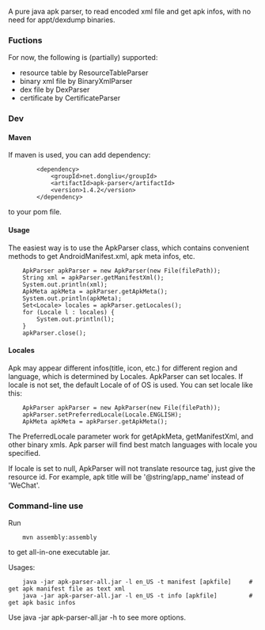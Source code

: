 A pure java apk parser, to read encoded xml file and get apk infos, with no need for appt/dexdump binaries.

### Fuctions
For now, the following is (partially) supported:
* resource table by ResourceTableParser
* binary xml file by BinaryXmlParser
* dex file by DexParser
* certificate by CertificateParser

### Dev

#### Maven
If maven is used, you can add dependency:
```
        <dependency>
            <groupId>net.dongliu</groupId>
            <artifactId>apk-parser</artifactId>
            <version>1.4.2</version>
        </dependency>
```
to your pom file.

#### Usage
The easiest way is to use the ApkParser class, which contains convenient methods to get AndroidManifest.xml, apk meta infos, etc.
```
    ApkParser apkParser = new ApkParser(new File(filePath));
    String xml = apkParser.getManifestXml();
    System.out.println(xml);
    ApkMeta apkMeta = apkParser.getApkMeta();
    System.out.println(apkMeta);
    Set<Locale> locales = apkParser.getLocales();
    for (Locale l : locales) {
        System.out.println(l);
    }
    apkParser.close();
```

#### Locales
Apk may appear different infos(title, icon, etc.) for different region and language, which is determined by Locales.
ApkParser can set locales. If locale is not set, the default Locale of of OS is used.
You can set locale like this:
```
    ApkParser apkParser = new ApkParser(new File(filePath));
    apkParser.setPreferredLocale(Locale.ENGLISH);
    ApkMeta apkMeta = apkParser.getApkMeta();
```
The PreferredLocale parameter work for getApkMeta, getManifestXml, and other binary xmls.
Apk parser will find best match languages with locale you specified.

If locale is set to null, ApkParser will not translate resource tag, just give the resource id.
For example, apk title will be '@string/app_name' instead of 'WeChat'.

### Command-line use
Run
```
    mvn assembly:assembly
```
to get all-in-one executable jar.

Usages:
```
    java -jar apk-parser-all.jar -l en_US -t manifest [apkfile]     # get apk manifest file as text xml
    java -jar apk-parser-all.jar -l en_US -t info [apkfile]         # get apk basic infos
```
Use java -jar apk-parser-all.jar -h to see more options.
